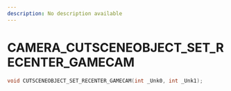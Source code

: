 ```yaml
---
description: No description available 
---
```


# CAMERA\_CUTSCENEOBJECT_SET_RECENTER_GAMECAM

```cpp
void CUTSCENEOBJECT_SET_RECENTER_GAMECAM(int _Unk0, int _Unk1);
```